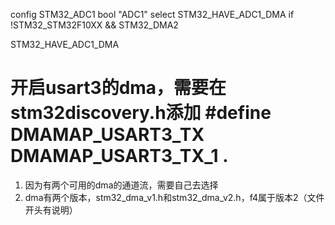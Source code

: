 config STM32_ADC1
	bool "ADC1"
	select STM32_HAVE_ADC1_DMA if !STM32_STM32F10XX && STM32_DMA2


STM32_HAVE_ADC1_DMA



# 开启usart3的dma，需要在stm32discovery.h添加 #define DMAMAP_USART3_TX DMAMAP_USART3_TX_1 .
1. 因为有两个可用的dma的通道流，需要自己去选择
2. dma有两个版本，stm32_dma_v1.h和stm32_dma_v2.h，f4属于版本2（文件开头有说明）


